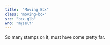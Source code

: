 ```yaml
---
title:  "Moving Box"
class: "moving-box"
src: "box.glb"
who: "myself"
---
```


So many stamps on it, must have come pretty far.